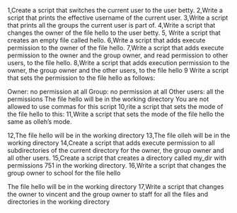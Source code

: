 1,Create a script that switches the current user to the user betty.
2,Write a script that prints the effective username of the current user.
3,Write a script that prints all the groups the current user is part of.
4,Write a script that changes the owner of the file hello to the user betty.
5, Write a script that creates an empty file called hello.
6,Write a script that adds execute permission to the owner of the file hello.
7,Write a script that adds execute permission to the owner and the group owner, and read permission to other users, to the file hello.
8,Write a script that adds execution permission to the owner, the group owner and the other users, to the file hello
9 Write a script that sets the permission to the file hello as follows:

Owner: no permission at all
Group: no permission at all
Other users: all the permissions
The file hello will be in the working directory You are not allowed to use commas for this script
10,rite a script that sets the mode of the file hello to this:
11,Write a script that sets the mode of the file hello the same as olleh’s mode.

12,The file hello will be in the working directory
13,The file olleh will be in the working directory
14,Create a script that adds execute permission to all subdirectories of the current directory for the owner, the group owner and all other users.
15,Create a script that creates a directory called my_dir with permissions 751 in the working directory.
16,Write a script that changes the group owner to school for the file hello

The file hello will be in the working directory
17,Write a script that changes the owner to vincent and the group owner to staff for all the files and directories in the working directory
